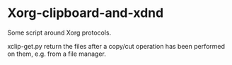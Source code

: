 # Xorg-clipboard-and-xdnd
Some script around Xorg protocols.

xclip-get.py return the files after a copy/cut operation has been performed on them, e.g. from a file manager.

